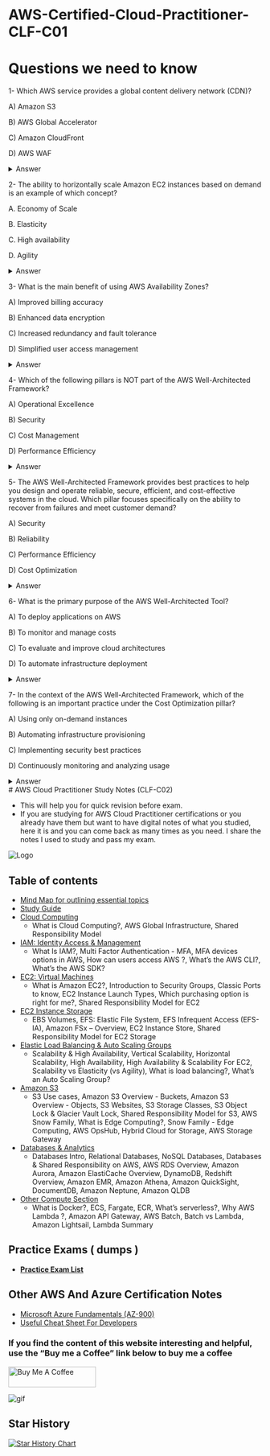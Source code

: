 # AWS-Certified-Cloud-Practitioner-CLF-C01
# Questions we need to know

1- Which AWS service provides a global content delivery network (CDN)? 

A) Amazon S3

B) AWS Global Accelerator

C) Amazon CloudFront

D) AWS WAF
 <details markdown=1><summary markdown='span'>Answer</summary>
      Correct answer: C
    </details>

2- The ability to horizontally scale Amazon EC2 instances based on demand is an example of which concept?
  
A. Economy of Scale

B. Elasticity

C. High availability

D. Agility
 <details markdown=1><summary markdown='span'>Answer</summary>
      Correct answer: B
    </details>

3- What is the main benefit of using AWS Availability Zones?

A) Improved billing accuracy

B) Enhanced data encryption

C) Increased redundancy and fault tolerance

D) Simplified user access management
 <details markdown=1><summary markdown='span'>Answer</summary>
      Correct answer: C
    </details>

4- Which of the following pillars is NOT part of the AWS Well-Architected Framework?

A) Operational Excellence

B) Security

C) Cost Management

D) Performance Efficiency
 <details markdown=1><summary markdown='span'>Answer</summary>
      Correct answer: C
    </details>

5- The AWS Well-Architected Framework provides best practices to help you design and operate reliable, secure, efficient, and cost-effective systems in the cloud. Which pillar focuses specifically on the ability to recover from failures and meet customer demand?

A) Security

B) Reliability

C) Performance Efficiency

D) Cost Optimization
<details markdown=1><summary markdown='span'>Answer</summary>
      Correct answer: B
    </details>

6- What is the primary purpose of the AWS Well-Architected Tool?

A) To deploy applications on AWS

B) To monitor and manage costs

C) To evaluate and improve cloud architectures 

D) To automate infrastructure deployment
<details markdown=1><summary markdown='span'>Answer</summary>
      Correct answer: C
    </details>

7- In the context of the AWS Well-Architected Framework, which of the following is an important practice under the Cost Optimization pillar?

A) Using only on-demand instances

B) Automating infrastructure provisioning

C) Implementing security best practices

D) Continuously monitoring and analyzing usage 
<details markdown=1><summary markdown='span'>Answer</summary>
      Correct answer:D
    </details>
# AWS Cloud Practitioner Study Notes (CLF-C02)

- This will help you for quick revision before exam.
- If you are studying for AWS Cloud Practitioner certifications or you already have them but want to have digital notes of what you studied, here it is and you can come back as many times as you need. I share the notes I used to study and pass my exam.

![Logo](./images/Cloud-Practitioner.png)

## Table of contents

- [Mind Map for outlining essential topics](https://kananinirav.com/mind-map-aws-ccp.html)
- [Study Guide](./study-guide.md)
- [Cloud Computing](./sections/cloud_computing.md)
  - What is Cloud Computing?, AWS Global Infrastructure, Shared Responsibility Model
- [IAM: Identity Access & Management](./sections/iam.md)
  - What Is IAM?, Multi Factor Authentication - MFA, MFA devices options in AWS, How can users access AWS ?, What’s the AWS CLI?, What’s the AWS SDK?
- [EC2: Virtual Machines](./sections/ec2.md)
  - What is Amazon EC2?, Introduction to Security Groups, Classic Ports to know, EC2 Instance Launch Types, Which purchasing option is right for me?, Shared Responsibility Model for EC2
- [EC2 Instance Storage](./sections/ec2_storage.md)
  - EBS Volumes, EFS: Elastic File System, EFS Infrequent Access (EFS-IA), Amazon FSx – Overview, EC2 Instance Store, Shared Responsibility Model for EC2 Storage
- [Elastic Load Balancing & Auto Scaling Groups](./sections/elb_asg.md)
  - Scalability & High Availability, Vertical Scalability, Horizontal Scalability, High Availability, High Availability & Scalability For EC2, Scalability vs Elasticity (vs Agility), What is load balancing?, What’s an Auto Scaling Group?
- [Amazon S3](./sections/s3.md)
  - S3 Use cases, Amazon S3 Overview - Buckets, Amazon S3 Overview - Objects, S3 Websites, S3 Storage Classes, S3 Object Lock & Glacier Vault Lock, Shared Responsibility Model for S3, AWS Snow Family, What is Edge Computing?, Snow Family - Edge Computing, AWS OpsHub, Hybrid Cloud for Storage, AWS Storage Gateway
- [Databases & Analytics](./sections/databases.md)
  - Databases Intro, Relational Databases, NoSQL Databases, Databases & Shared Responsibility on AWS, AWS RDS Overview, Amazon Aurora, Amazon ElastiCache Overview, DynamoDB, Redshift Overview, Amazon EMR, Amazon Athena, Amazon QuickSight, DocumentDB, Amazon Neptune, Amazon QLDB
- [Other Compute Section](./sections/other_compute.md)
  - What is Docker?, ECS, Fargate, ECR, What’s serverless?, Why AWS Lambda ?, Amazon API Gateway, AWS Batch, Batch vs Lambda, Amazon Lightsail, Lambda Summary

## Practice Exams ( dumps )

- **[Practice Exam List](https://kananinirav.com/practice-exam/exams.html)**

## Other AWS And Azure Certification Notes

- [Microsoft Azure Fundamentals (AZ-900)](https://certification.kananinirav.com/az-900-microsoft-azure-fundamentals/)
- [Useful Cheat Sheet For Developers](https://certification.kananinirav.com/cheat-sheets/)

### If you find the content of this website interesting and helpful, use the “Buy me a Coffee” link below to buy me a coffee

<a href="https://www.buymeacoffee.com/kananinirav" target="_blank"><img src="https://cdn.buymeacoffee.com/buttons/default-orange.png" alt="Buy Me A Coffee" height="41" width="174"></a>

![gif](https://media.giphy.com/media/gTURHJs4e2Ies/giphy.gif)

<div class="hide-star">

## Star History

[![Star History Chart](https://api.star-history.com/svg?repos=kananinirav/AWS-Certified-Cloud-Practitioner-Notes&type=Date)](https://star-history.com/#kananinirav/AWS-Certified-Cloud-Practitioner-Notes&Date)

</div>

